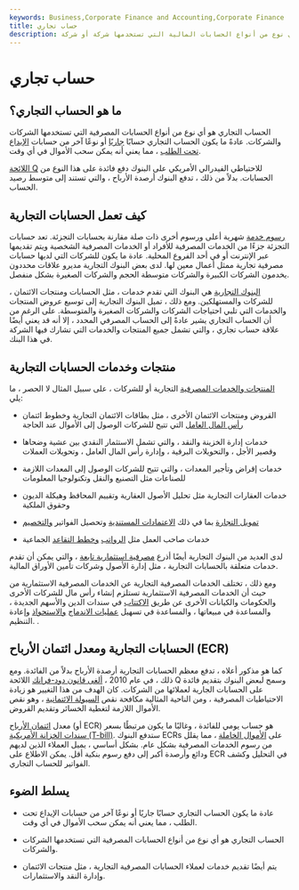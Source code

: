 ```yaml
---
keywords: Business,Corporate Finance and Accounting,Corporate Finance
title: حساب تجاري
description: الحساب التجاري هو أي نوع من أنواع الحسابات المالية التي تستخدمها شركة أو شركة.
---
```


# حساب تجاري
## ما هو الحساب التجاري؟

الحساب التجاري هو أي نوع من أنواع الحسابات المصرفية التي تستخدمها الشركات والشركات. عادةً ما يكون الحساب التجاري حسابًا [جاريًا](/checkingaccount) أو نوعًا آخر من حسابات [الإيداع تحت الطلب](/demanddeposit) ، مما يعني أنه يمكن سحب الأموال في أي وقت.

[اللائحة Q](/regulationq) للاحتياطي الفيدرالي الأمريكي على البنوك دفع فائدة على هذا النوع من الحسابات. بدلاً من ذلك ، تدفع البنوك أرصدة الأرباح ، والتي تستند إلى متوسط رصيد الحساب.

## كيف تعمل الحسابات التجارية

[رسوم خدمة](/service-charge) شهرية أعلى ورسوم أخرى ذات صلة مقارنة بحسابات التجزئة. تعد حسابات التجزئة جزءًا من الخدمات المصرفية للأفراد أو الخدمات المصرفية الشخصية ويتم تقديمها عبر الإنترنت أو في أحد الفروع المحلية. عادة ما يكون للشركات التي لديها حسابات مصرفية تجارية ممثل أعمال معين لها. لدى بعض البنوك التجارية مديرو علاقات محددون يخدمون الشركات الكبيرة والشركات متوسطة الحجم والشركات الصغيرة بشكل منفصل.

[البنوك التجارية](/commercialbank) هي البنوك التي تقدم خدمات ، مثل الحسابات ومنتجات الائتمان ، للشركات والمستهلكين. ومع ذلك ، تميل البنوك التجارية إلى توسيع عروض المنتجات والخدمات التي تلبي احتياجات الشركات والشركات الصغيرة والمتوسطة. على الرغم من أن الحساب التجاري يشير عادةً إلى الحساب المصرفي المحدد ، إلا أنه قد يعني أيضًا علاقة حساب تجاري ، والتي تشمل جميع المنتجات والخدمات التي تشارك فيها الشركة في هذا البنك.

## منتجات وخدمات الحسابات التجارية

[المنتجات والخدمات المصرفية](/business-banking) التجارية أو للشركات ، على سبيل المثال لا الحصر ، ما يلي:

- القروض ومنتجات الائتمان الأخرى ، مثل بطاقات الائتمان التجارية وخطوط ائتمان [رأس المال العامل](/workingcapital) التي تتيح للشركات الوصول إلى الأموال عند الحاجة

- خدمات إدارة الخزينة والنقد ، والتي تشمل الاستثمار النقدي بين عشية وضحاها وقصير الأجل ، والتحويلات البرقية ، وإدارة رأس المال العامل ، وتحويلات العملات

- خدمات إقراض وتأجير المعدات ، والتي تتيح للشركات الوصول إلى المعدات اللازمة للصناعات مثل التصنيع والنقل وتكنولوجيا المعلومات

- خدمات العقارات التجارية مثل تحليل الأصول العقارية وتقييم المحافظ وهيكلة الديون وحقوق الملكية

- [تمويل التجارة](/tradefinance) بما في ذلك [الاعتمادات المستندية](/letterofcredit) وتحصيل الفواتير [والتخصيم](/factor)

- خدمات صاحب العمل مثل [الرواتب](/payroll) [وخطط التقاعد](/definedcontributionplan) الجماعية

لدى العديد من البنوك التجارية أيضًا أذرع [مصرفية استثمارية تابعة](/investment-banking) ، والتي يمكن أن تقدم خدمات متعلقة بالحسابات التجارية ، مثل إدارة الأصول وشركات تأمين الأوراق المالية.

ومع ذلك ، تختلف الخدمات المصرفية التجارية عن الخدمات المصرفية الاستثمارية من حيث أن الخدمات المصرفية الاستثمارية تستلزم إنشاء رأس مال للشركات الأخرى والحكومات والكيانات الأخرى عن طريق [الاكتتاب](/underwriting) في سندات الدين والأسهم الجديدة ، والمساعدة في مبيعاتها ، والمساعدة في تسهيل [عمليات الاندماج](/merger) [والاستحواذ](/acquisition) وإعادة التنظيم. .

## الحسابات التجارية ومعدل ائتمان الأرباح (ECR)

كما هو مذكور أعلاه ، تدفع معظم الحسابات التجارية أرصدة الأرباح بدلاً من الفائدة. ومع ذلك ، في عام 2010 ، [ألغى قانون دود-فرانك](/dodd-frank-financial-regulatory-reform-bill) اللائحة Q وسمح لبعض البنوك بتقديم فائدة على الحسابات الجارية لعملائها من الشركات. كان الهدف من هذا التغيير هو زيادة الاحتياطيات المصرفية ، ومن الناحية المثالية مكافحة نقص [السيولة الائتمانية](/illiquid) ، وهو نقص الأموال اللازمة لتغطية الخسائر وتقديم القروض.

معدل [ائتمان الأرباح](/ecr) (أو ECR) هو حساب يومي للفائدة ، وغالبًا ما يكون مرتبطًا بسعر [سندات الخزانة الأمريكية (T-bill)](/treasurybill). ستدفع البنوك ECRs على [الأموال الخاملة](/idlefunds) ، مما يقلل من رسوم الخدمات المصرفية بشكل عام. بشكل أساسي ، يميل العملاء الذين لديهم ودائع وأرصدة أكبر إلى دفع رسوم بنكية أقل. يمكن الاطلاع على ECR في التحليل وكشف الفواتير للحساب التجاري.

## يسلط الضوء

- عادة ما يكون الحساب التجاري حسابًا جاريًا أو نوعًا آخر من حسابات الإيداع تحت الطلب ، مما يعني أنه يمكن سحب الأموال في أي وقت.

- الحساب التجاري هو أي نوع من أنواع الحسابات المصرفية التي تستخدمها الشركات والشركات.

- يتم أيضًا تقديم خدمات لعملاء الحسابات المصرفية التجارية ، مثل منتجات الائتمان وإدارة النقد والاستثمارات.


